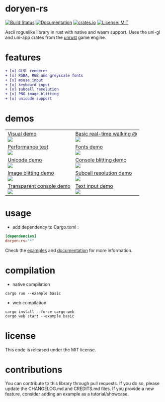 # doryen-rs

[![Build Status](https://travis-ci.org/jice-nospam/doryen-rs.svg)](https://travis-ci.org/jice-nospam/doryen-rs)
[![Documentation](https://docs.rs/doryen-rs/badge.svg)](https://docs.rs/doryen-rs)
[![crates.io](https://meritbadge.herokuapp.com/doryen-rs)](https://crates.io/crates/doryen-rs)
[![License: MIT](https://img.shields.io/badge/license-MIT-informational.svg)](#license)

Ascii roguelike library in rust with native and wasm support.
Uses the uni-gl and uni-app crates from the [unrust](http://github.com/unrust/unrust) game engine.

# features
```diff
+ [x] GLSL renderer
+ [x] RGBA, RGB and greyscale fonts
+ [x] mouse input
+ [x] keyboard input
+ [x] subcell resolution
+ [x] PNG image blitting
+ [x] unicode support
```

# demos

<table>
  <tr><td>
    <a href="https://jice-nospam.github.io/doryen-rs/docs/demo/">Visual demo<br/>
        <img src="https://raw.githubusercontent.com/jice-nospam/doryen-rs/master/docs/demo_miniatures/demo.png"/>
    </a>
</td><td>
    <a href="https://jice-nospam.github.io/doryen-rs/docs/basic/">Basic real-time walking @<br/>
        <img src="https://raw.githubusercontent.com/jice-nospam/doryen-rs/master/docs/demo_miniatures/basic.png"/>
    </a>
</td></tr><tr><td>
    <a href="https://jice-nospam.github.io/doryen-rs/docs/perf/">Performance test<br/>
        <img src="https://raw.githubusercontent.com/jice-nospam/doryen-rs/master/docs/demo_miniatures/perf.png"/>
    </a>
</td><td>
    <a href="https://jice-nospam.github.io/doryen-rs/docs/fonts/">Fonts demo<br/>
        <img src="https://raw.githubusercontent.com/jice-nospam/doryen-rs/master/docs/demo_miniatures/fonts.png"/>
    </a>
</td></tr><tr><td>
    <a href="https://jice-nospam.github.io/doryen-rs/docs/unicode/">Unicode demo<br/>
        <img src="https://raw.githubusercontent.com/jice-nospam/doryen-rs/master/docs/demo_miniatures/unicode.png"/>
    </a>
</td><td>
    <a href="https://jice-nospam.github.io/doryen-rs/docs/blit/">Console blitting demo<br/>
        <img src="https://raw.githubusercontent.com/jice-nospam/doryen-rs/master/docs/demo_miniatures/blit.png"/>
    </a>
</td></tr><tr><td>
    <a href="https://jice-nospam.github.io/doryen-rs/docs/image/">Image blitting demo<br/>
        <img src="https://raw.githubusercontent.com/jice-nospam/doryen-rs/master/docs/demo_miniatures/image.png"/>
    </a>
</td><td>
    <a href="https://jice-nospam.github.io/doryen-rs/docs/subcell/">Subcell resolution demo<br/>
        <img src="https://raw.githubusercontent.com/jice-nospam/doryen-rs/master/docs/demo_miniatures/subcell.png"/>
    </a>
</td></tr><tr><td>
    <a href="https://jice-nospam.github.io/doryen-rs/docs/alpha/">Transparent console demo<br/>
        <img src="https://raw.githubusercontent.com/jice-nospam/doryen-rs/master/docs/demo_miniatures/alpha.png"/>
    </a>
</td><td>
    <a href="https://jice-nospam.github.io/doryen-rs/docs/text_input/">Text input demo<br/>
        <img src="https://raw.githubusercontent.com/jice-nospam/doryen-rs/master/docs/demo_miniatures/text_input.png"/>
    </a>
</td></tr></table>

# usage
* add dependency to Cargo.toml :

```toml
[dependencies]
doryen-rs="*"
```

Check the [examples](https://github.com/jice-nospam/doryen-rs/tree/master/examples) and [documentation](https://docs.rs/doryen-rs) for more information.

# compilation

* native compilation
```
cargo run --example basic
```

* web compilation
```
cargo install --force cargo-web
cargo web start --example basic
```

# license

This code is released under the MIT license.

# contributions

You can contribute to this library through pull requests. If you do so, please update the CHANGELOG.md and CREDITS.md files. If you provide a new feature, consider adding an example as a tutorial/showcase.
